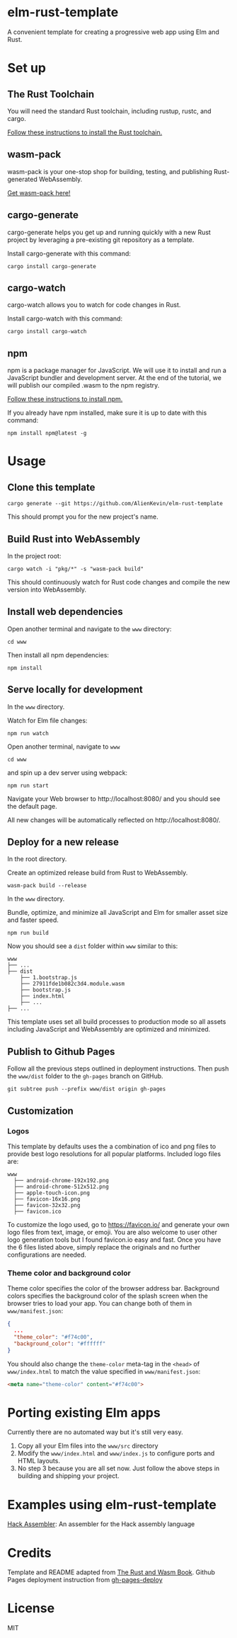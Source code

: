 # elm-rust-template

A convenient template for creating a progressive web app using Elm and Rust.

# Set up
## The Rust Toolchain
You will need the standard Rust toolchain, including rustup, rustc, and cargo.

[Follow these instructions to install the Rust toolchain.](https://www.rust-lang.org/tools/install)

## wasm-pack
wasm-pack is your one-stop shop for building, testing, and publishing Rust-generated WebAssembly.

[Get wasm-pack here!](https://rustwasm.github.io/wasm-pack/installer/)

## cargo-generate
cargo-generate helps you get up and running quickly with a new Rust project by leveraging a pre-existing git repository as a template.

Install cargo-generate with this command:
```
cargo install cargo-generate
```

## cargo-watch
cargo-watch allows you to watch for code changes in Rust.

Install cargo-watch with this command:
```
cargo install cargo-watch
```

## npm
npm is a package manager for JavaScript. We will use it to install and run a JavaScript bundler and development server. At the end of the tutorial, we will publish our compiled .wasm to the npm registry.

[Follow these instructions to install npm.](https://www.npmjs.com/get-npm)

If you already have npm installed, make sure it is up to date with this command:

```
npm install npm@latest -g
```

# Usage

## Clone this template
```
cargo generate --git https://github.com/AlienKevin/elm-rust-template
```
This should prompt you for the new project's name.

## Build Rust into WebAssembly
In the project root:
```
cargo watch -i "pkg/*" -s "wasm-pack build"
```
This should continuously watch for Rust code changes and compile the new version into WebAssembly.

## Install web dependencies
Open another terminal and navigate to the `www` directory:
```
cd www
```
Then install all npm dependencies:
```
npm install
```

## Serve locally for development
In the `www` directory.

Watch for Elm file changes:
```
npm run watch
```
Open another terminal, navigate to `www`
```
cd www
```
and spin up a dev server using webpack:
```
npm run start
```
Navigate your Web browser to http://localhost:8080/ and you should see the default page.

All new changes will be automatically reflected on http://localhost:8080/.

## Deploy for a new release
In the root directory.

Create an optimized release build from Rust to WebAssembly.
```
wasm-pack build --release
```
In the `www` directory.

Bundle, optimize, and minimize all JavaScript and Elm for smaller asset size and faster speed.
```
npm run build
```
Now you should see a `dist` folder within `www` similar to this:
```
www
├── ...
├── dist
    ├── 1.bootstrap.js
    ├── 27911fde1b082c3d4.module.wasm
    ├── bootstrap.js
    ├── index.html
    ├── ...
├── ...
```
This template uses set all build processes to production mode so all assets including JavaScript and WebAssembly are optimized and minimized. 

## Publish to Github Pages
Follow all the previous steps outlined in deployment instructions. Then push the `www/dist` folder to the `gh-pages` branch on GitHub.
```
git subtree push --prefix www/dist origin gh-pages
```

## Customization
### Logos
This template by defaults uses the a combination of ico and png files to provide best logo resolutions for all popular platforms. Included logo files are:

```
www
  ├── android-chrome-192x192.png
  ├── android-chrome-512x512.png
  ├── apple-touch-icon.png
  ├── favicon-16x16.png
  ├── favicon-32x32.png
  ├── favicon.ico
```
To customize the logo used, go to https://favicon.io/ and generate your own logo files from text, image, or emoji. You are also welcome to user other logo generation tools but I found favicon.io easy and fast. Once you have the 6 files listed above, simply replace the originals and no further configurations are needed.

### Theme color and background color
Theme color specifies the color of the browser address bar. Background colors specifies the background color of the splash screen when the browser tries to load your app. You can change both of them in `www/manifest.json`:
```json
{
  ...
  "theme_color": "#f74c00",
  "background_color": "#ffffff"
}
```
You should also change the `theme-color` meta-tag in the `<head>` of `www/index.html` to match the value specified in `www/manifest.json`:
```html
<meta name="theme-color" content="#f74c00">
```

# Porting existing Elm apps
Currently there are no automated way but it's still very easy.

1. Copy all your Elm files into the `www/src` directory
2. Modify the `www/index.html` and `www/index.js` to configure ports and HTML layouts.
3. No step 3 because you are all set now. Just follow the above steps in building and shipping your project.

# Examples using elm-rust-template
[Hack Assembler](https://github.com/AlienKevin/hack-assembler-web): An assembler for the Hack assembly language

# Credits
Template and README adapted from [The Rust and Wasm Book](https://rustwasm.github.io/docs/book/introduction.html). Github Pages deployment instruction from [gh-pages-deploy](https://gist.github.com/cobyism/4730490)

# License
MIT
